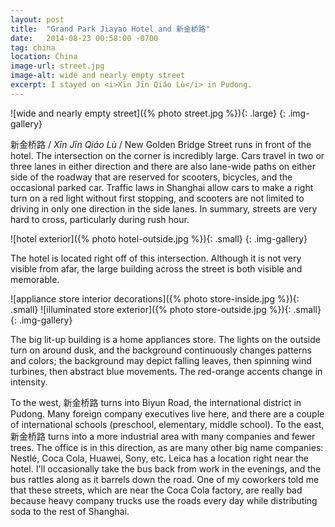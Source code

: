 ```yaml
---
layout: post
title:  "Grand Park Jiayao Hotel and 新金桥路"
date:   2014-08-23 00:58:00 -0700
tag: china
location: China
image-url: street.jpg
image-alt: wide and nearly empty street
excerpt: I stayed on <i>Xīn Jīn Qiáo Lù</i> in Pudong.
---
```

![wide and nearly empty street]({% photo street.jpg %}){: .large}
{: .img-gallery}

新金桥路 / _Xīn Jīn Qiáo Lù_ / New Golden Bridge Street runs in front of the hotel. The intersection on the corner is incredibly large. Cars travel in two or three lanes in either direction and there are also lane-wide paths on either side of the roadway that are reserved for scooters, bicycles, and the occasional parked car. Traffic laws in Shanghai allow cars to make a right turn on a red light without first stopping, and scooters are not limited to driving in only one direction in the side lanes. In summary, streets are very hard to cross, particularly during rush hour.

![hotel exterior]({% photo hotel-outside.jpg %}){: .small}
{: .img-gallery}

The hotel is located right off of this intersection. Although it is not very visible from afar, the large building across the street is both visible and memorable.

![appliance store interior decorations]({% photo store-inside.jpg %}){: .small}
![illuminated store exterior]({% photo store-outside.jpg %}){: .small}
{: .img-gallery}

The big lit-up building is a home appliances store. The lights on the outside turn on around dusk, and the background continuously changes patterns and colors; the background may depict falling leaves, then spinning wind turbines, then abstract blue movements. The red-orange accents change in intensity.

To the west, 新金桥路 turns into Biyun Road, the international district in Pudong. Many foreign company executives live here, and there are a couple of international schools (preschool, elementary, middle school). To the east, 新金桥路 turns into a more industrial area with many companies and fewer trees. The office is in this direction, as are many other big name companies: Nestlé, Coca Cola, Huawei, Sony, etc. Leica has a location right near the hotel. I'll occasionally take the bus back from work in the evenings, and the bus rattles along as it barrels down the road. One of my coworkers told me that these streets, which are near the Coca Cola factory, are really bad because heavy company trucks use the roads every day while distributing soda to the rest of Shanghai.
